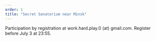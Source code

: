 ```yaml
---
order: 1
title: "Secret Sanatorium near Minsk"
---
```

Participation by registration at work.hard.play.0 (at) gmail.com. Register before July 3 at 23:55.
